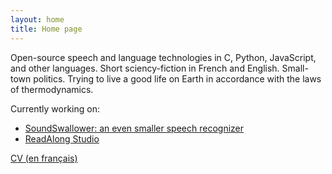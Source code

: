 ```yaml
---
layout: home
title: Home page
---
```


Open-source speech and language technologies in C, Python, JavaScript,
and other languages.  Short sciency-fiction in French and English.
Small-town politics.  Trying to live a good life on Earth in
accordance with the laws of thermodynamics.

Currently working on:

- [SoundSwallower: an even smaller speech recognizer](https://github.com/ReadAlongs/SoundSwallower)
- [ReadAlong Studio](https://github.com/ReadAlongs/Studio)

[CV (en français)](https://docs.google.com/document/d/13xnsEagX5vZ51MmQlKzWiAkqLm8K1ai0FsMilcMuYrM)

